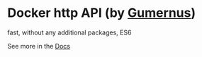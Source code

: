 # Docker http API (by [Gumernus](https://github.com/gumernus))
fast, without any additional packages, ES6

See more in the [Docs](https://github.com/gumernus/docker_http_api/wiki)
